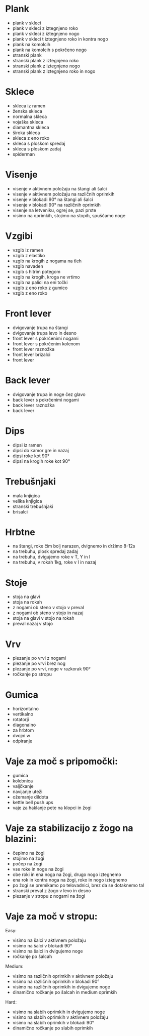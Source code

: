 # Plank

- plank v skleci
- plank v skleci z iztegnjeno roko
- plank v skleci z iztegnjeno nogo
- plank v skleci t iztegnjeno roko in kontra nogo
- plank na komolcih
- plank na komolcih s pokrčeno nogo
- stranski plank
- stranski plank z iztegnjeno roko
- stranski plank z iztegnjeno nogo
- stranski plank z iztegnjeno roko in nogo

# Sklece

- skleca iz ramen
- ženska skleca
- normalna skleca
- vojaška skleca
- diamantna skleca
- široka skleca
- skleca z eno roko
- skleca s ploskom spredaj
- skleca s ploskom zadaj
- spiderman

# Visenje

- visenje v aktivnem položaju na štangi ali šalci
- visenje v aktivnem položaju na različnih oprimkih
- visenje v blokadi 90° na štangi ali šalci
- visenje v blokadi 90° na različnih oprimkih
- visenje na letveniku, ogrej se, pazi prste
- visimo na oprimkih, stojimo na stopih, spuščamo noge

# Vzgibi

- vzgib iz ramen
- vzgib z elastiko
- vzgib na krogih z nogama na tleh
- vzgib navaden
- vzgib s hitrim potegom
- vzgib na krogih, kroga ne vrtimo
- vzgib na palici na eni točki
- vzgib z eno roko z gumico
- vzgib z eno roko

# Front lever

- dvigovanje trupa na štangi
- dvigovanje trupa levo in desno
- front lever s pokrčenimi nogami
- front lever s pokrčenim kolenom
- front lever raznožka
- front lever brizalci
- front lever

# Back lever

- dvigovanje trupa in noge čez glavo
- back lever s pokrčenimi nogami
- back lever raznožka
- back lever

# Dips

- dipsi iz ramen
- dipsi do kamor gre in nazaj
- dipsi roke kot 90°
- dipsi na krogih roke kot 90°

# Trebušnjaki

- mala knjigica
- velika knjigica
- stranski trebušnjaki
- brisalci

# Hrbtne

- na štangi, roke čim bolj narazen, dvignemo in držimo 8-12s
- na trebuhu, plosk spredaj zadaj
- na trebuhu, dvigujemo roke v T, Y in I
- na trebuhu, v rokah 1kg, roke v I in nazaj

# Stoje

- stoja na glavi
- stoja na rokah
- z nogami ob steno v stojo v preval
- z nogami ob steno v stojo in nazaj
- stoja na glavi v stojo na rokah
- preval nazaj v stojo

# Vrv

- plezanje po vrvi z nogami
- plezanje po vrvi brez nog
- plezanje po vrvi, noge v razkorak 90°
- ročkanje po stropu

# Gumica

- horizontalno
- vertikalno
- rotatorji
- diagonalno
- za hrbtom
- dvojni w
- odpiranje

# Vaje za moč s pripomočki:

- gumica
- kolebnica
- valjčkanje
- navijanje uteži
- ožemanje dildota
- kettle bell push ups
- vaje za haklanje pete na klopci in žogi

# Vaje za stabilizacijo z žogo na blazini:

- čepimo na žogi
- stojimo na žogi
- počep na žogi
- vse roke in noge na žogi
- obe roki in ena noga na žogi, drugo nogo iztegnemo
- ena rok in kontra noga na žogi, roko in nogo iztegnemo
- po žogi se premikamo po telovadnici, brez da se dotaknemo tal
- stranski preval z žogo v levo in desno
- plezanje v stropu z nogami na žogi

# Vaje za moč v stropu:

Easy:

- visimo na šalci v aktivnem položaju
- visimo na šalci v blokadi 90°
- visimo na šalci in dvigujemo noge
- ročkanje po šalcah

Medium:

- visimo na različnih oprimkih v aktivnem položaju
- visimo na različnih oprimkih v blokadi 90°
- visimo na različnih oprimkih in dvigujemo noge
- dinamično ročkanje po šalcah in medium oprimkih

Hard:

- visimo na slabih oprimkih in dvigujemo noge
- visimo na slabih oprimkih v aktivnem položaju
- visimo na slabih oprimkih v blokadi 90°
- dinamično ročkanje po slabih oprimkih
